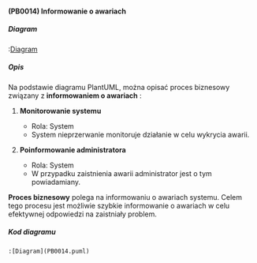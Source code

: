 #### (PB0014) Informowanie o awariach

##### Diagram

:[Diagram](PB0014.puml)


##### Opis

Na podstawie diagramu PlantUML, można opisać proces biznesowy związany z **informowaniem o awariach** :

1. **Monitorowanie systemu**
   - Rola: System
   - System nieprzerwanie monitoruje działanie w celu wykrycia awarii. 

2. **Poinformowanie administratora**
   - Rola: System
   - W przypadku zaistnienia awarii administrator jest o tym powiadamiany.

**Proces biznesowy**  polega na informowaniu o awariach systemu. Celem tego procesu jest możliwie szybkie informowanie o awariach w celu efektywnej odpowiedzi na zaistniały problem.


##### Kod diagramu
```
:[Diagram](PB0014.puml)
```
